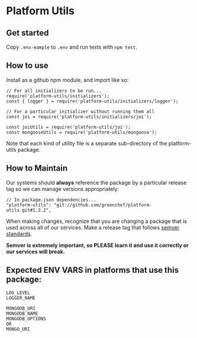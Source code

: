 # Platform Utils

## Get started
Copy `.env-eample` to `.env` and run tests with `npm test`.

## How to use
Install as a github npm module, and import like so:
```
// For all initializers to be run...
require('platform-utils/initializers');
const { logger } = require('platform-utils/initializers/logger');

// For a particular initializer without running them all
const joi = require('platform-utils/initializers/joi');

const joiUtils = require('platform-utils/joi');
const mongooseUtils = require('platform-utils/mongoose');
```
Note that each kind of utility file is a separate sub-directory of the platform-utils package.

## How to Maintain
Our systems should **always** reference the package by a particular release tag so we can manage versions appropriately:
```
// In package.json dependencies...
"platform-utils": "git://github.com/greenchef/platform-utils.git#1.3.2",
```

When making changes, recognize that you are changing a package that is used across all of our services.
Make a release tag that follows [semver standards](https://docs.npmjs.com/about-semantic-versioning).

**Semver is extremely important, so PLEASE learn it and use it correctly or our services will break.**

## Expected ENV VARS in platforms that use this package:
```
LOG_LEVEL
LOGGER_NAME

MONGODB_URI
MONGODB_NAME
MONGODB_OPTIONS
OR
MONGO_URI
```
